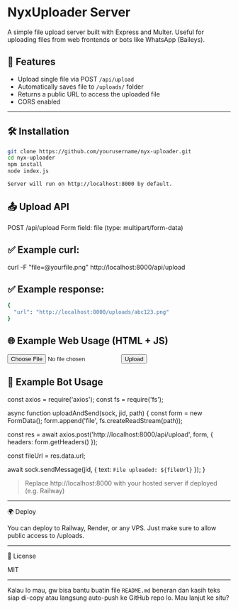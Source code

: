 # NyxUploader Server

A simple file upload server built with Express and Multer. Useful for uploading files from web frontends or bots like WhatsApp (Baileys).

## 🚀 Features

- Upload single file via POST `/api/upload`
- Automatically saves file to `/uploads/` folder
- Returns a public URL to access the uploaded file
- CORS enabled

---

## 🛠 Installation

```bash
git clone https://github.com/yourusername/nyx-uploader.git
cd nyx-uploader
npm install
node index.js

Server will run on http://localhost:8000 by default.
```



## 📤 Upload API

POST /api/upload
Form field: file (type: multipart/form-data)

## ✅ Example curl:

curl -F "file=@yourfile.png" http://localhost:8000/api/upload

## ✅ Example response:
```bash
{
  "url": "http://localhost:8000/uploads/abc123.png"
}
```

## 🌐 Example Web Usage (HTML + JS)

<form id="uploadForm">
  <input type="file" name="file" />
  <button type="submit">Upload</button>
</form>

<script>
document.getElementById('uploadForm').onsubmit = async (e) => {
  e.preventDefault();
  const file = e.target.file.files[0];
  const formData = new FormData();
  formData.append('file', file);

  const res = await fetch('http://localhost:8000/api/upload', {
    method: 'POST',
    body: formData
  });
  const data = await res.json();
  console.log('File URL:', data.url);
};
</script>

## 🤖 Example Bot Usage

const axios = require('axios');
const fs = require('fs');

async function uploadAndSend(sock, jid, path) {
  const form = new FormData();
  form.append('file', fs.createReadStream(path));

  const res = await axios.post('http://localhost:8000/api/upload', form, {
    headers: form.getHeaders()
  });

  const fileUrl = res.data.url;

  await sock.sendMessage(jid, {
    text: `File uploaded: ${fileUrl}`
  });
}

> Replace http://localhost:8000 with your hosted server if deployed (e.g. Railway)




---

🌍 Deploy

You can deploy to Railway, Render, or any VPS. Just make sure to allow public access to /uploads.


---

📝 License

MIT

---

Kalau lo mau, gw bisa bantu buatin file `README.md` beneran dan kasih teks siap di-copy atau langsung auto-push ke GitHub repo lo. Mau lanjut ke situ?

